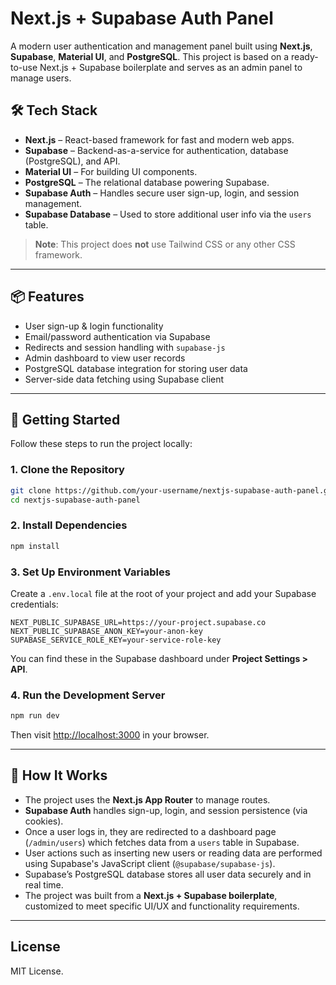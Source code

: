 # Next.js + Supabase Auth Panel

A modern user authentication and management panel built using **Next.js**, **Supabase**, **Material UI**, and **PostgreSQL**. This project is based on a ready-to-use Next.js + Supabase boilerplate and serves as an admin panel to manage users.

## 🛠 Tech Stack

- **Next.js** – React-based framework for fast and modern web apps.
- **Supabase** – Backend-as-a-service for authentication, database (PostgreSQL), and API.
- **Material UI** – For building UI components.
- **PostgreSQL** – The relational database powering Supabase.
- **Supabase Auth** – Handles secure user sign-up, login, and session management.
- **Supabase Database** – Used to store additional user info via the `users` table.

> **Note**: This project does **not** use Tailwind CSS or any other CSS framework.

---

## 📦 Features

- User sign-up & login functionality
- Email/password authentication via Supabase
- Redirects and session handling with `supabase-js`
- Admin dashboard to view user records
- PostgreSQL database integration for storing user data
- Server-side data fetching using Supabase client

---

## 🚀 Getting Started

Follow these steps to run the project locally:

### 1. Clone the Repository

```bash
git clone https://github.com/your-username/nextjs-supabase-auth-panel.git
cd nextjs-supabase-auth-panel
````

### 2. Install Dependencies

```bash
npm install
```

### 3. Set Up Environment Variables

Create a `.env.local` file at the root of your project and add your Supabase credentials:

```env
NEXT_PUBLIC_SUPABASE_URL=https://your-project.supabase.co
NEXT_PUBLIC_SUPABASE_ANON_KEY=your-anon-key
SUPABASE_SERVICE_ROLE_KEY=your-service-role-key
```

You can find these in the Supabase dashboard under **Project Settings > API**.

### 4. Run the Development Server

```bash
npm run dev
```

Then visit [http://localhost:3000](http://localhost:3000) in your browser.

---

## 🧠 How It Works

* The project uses the **Next.js App Router** to manage routes.
* **Supabase Auth** handles sign-up, login, and session persistence (via cookies).
* Once a user logs in, they are redirected to a dashboard page (`/admin/users`) which fetches data from a `users` table in Supabase.
* User actions such as inserting new users or reading data are performed using Supabase's JavaScript client (`@supabase/supabase-js`).
* Supabase’s PostgreSQL database stores all user data securely and in real time.
* The project was built from a **Next.js + Supabase boilerplate**, customized to meet specific UI/UX and functionality requirements.

---

## License

MIT License.
